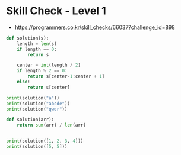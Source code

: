 # Skill Check - Level 1
* https://programmers.co.kr/skill_checks/66037?challenge_id=898
```python
def solution(s):
    length = len(s)
    if length == 0:
        return s

    center = int(length / 2)
    if length % 2 == 0:
        return s[center-1:center + 1]
    else:
        return s[center]

print(solution("a"))
print(solution("abcde"))
print(solution("qwer"))
```

```python
def solution(arr):
    return sum(arr) / len(arr)


print(solution([1, 2, 3, 4]))
print(solution([5, 5]))
```